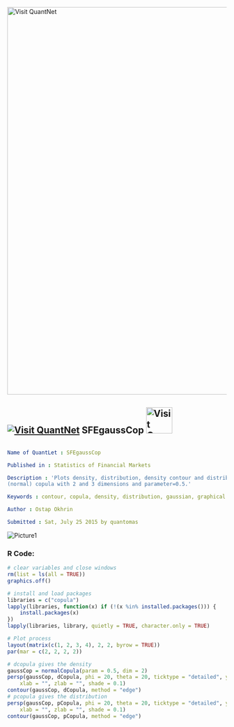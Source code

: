 
[<img src="https://github.com/QuantLet/Styleguide-and-FAQ/blob/master/pictures/banner.png" width="888" alt="Visit QuantNet">](http://quantlet.de/)

## [<img src="https://github.com/QuantLet/Styleguide-and-FAQ/blob/master/pictures/qloqo.png" alt="Visit QuantNet">](http://quantlet.de/) **SFEgaussCop** [<img src="https://github.com/QuantLet/Styleguide-and-FAQ/blob/master/pictures/QN2.png" width="60" alt="Visit QuantNet 2.0">](http://quantlet.de/)

```yaml

Name of QuantLet : SFEgaussCop

Published in : Statistics of Financial Markets

Description : 'Plots density, distribution, density contour and distribution contour of a Gaussian
(normal) copula with 2 and 3 dimensions and parameter=0.5.'

Keywords : contour, copula, density, distribution, gaussian, graphical representation, normal, plot

Author : Ostap Okhrin

Submitted : Sat, July 25 2015 by quantomas

```

![Picture1](SFEgaussCop-1.png)


### R Code:
```r
# clear variables and close windows
rm(list = ls(all = TRUE))
graphics.off()

# install and load packages
libraries = c("copula")
lapply(libraries, function(x) if (!(x %in% installed.packages())) {
    install.packages(x)
})
lapply(libraries, library, quietly = TRUE, character.only = TRUE)

# Plot process
layout(matrix(c(1, 2, 3, 4), 2, 2, byrow = TRUE))
par(mar = c(2, 2, 2, 2))

# dcopula gives the density
gaussCop = normalCopula(param = 0.5, dim = 2)
persp(gaussCop, dCopula, phi = 20, theta = 20, ticktype = "detailed", ylab = "", 
    xlab = "", zlab = "", shade = 0.1)
contour(gaussCop, dCopula, method = "edge")
# pcopula gives the distribution
persp(gaussCop, pCopula, phi = 20, theta = 20, ticktype = "detailed", ylab = "", 
    xlab = "", zlab = "", shade = 0.1)
contour(gaussCop, pCopula, method = "edge")

```
